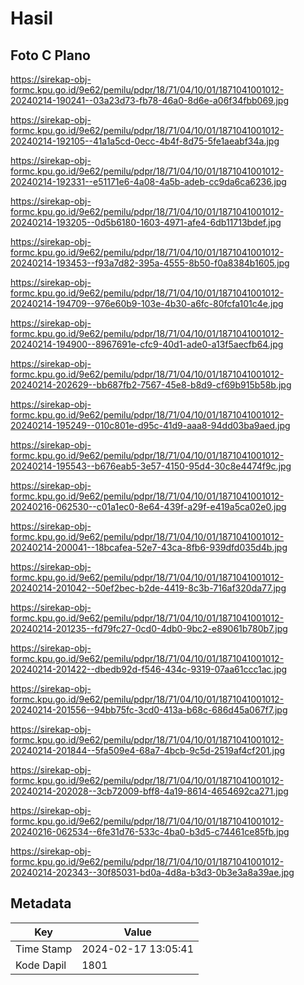 # Hasil

## Foto C Plano

https://sirekap-obj-formc.kpu.go.id/9e62/pemilu/pdpr/18/71/04/10/01/1871041001012-20240214-190241--03a23d73-fb78-46a0-8d6e-a06f34fbb069.jpg

https://sirekap-obj-formc.kpu.go.id/9e62/pemilu/pdpr/18/71/04/10/01/1871041001012-20240214-192105--41a1a5cd-0ecc-4b4f-8d75-5fe1aeabf34a.jpg

https://sirekap-obj-formc.kpu.go.id/9e62/pemilu/pdpr/18/71/04/10/01/1871041001012-20240214-192331--e51171e6-4a08-4a5b-adeb-cc9da6ca6236.jpg

https://sirekap-obj-formc.kpu.go.id/9e62/pemilu/pdpr/18/71/04/10/01/1871041001012-20240214-193205--0d5b6180-1603-4971-afe4-6db11713bdef.jpg

https://sirekap-obj-formc.kpu.go.id/9e62/pemilu/pdpr/18/71/04/10/01/1871041001012-20240214-193453--f93a7d82-395a-4555-8b50-f0a8384b1605.jpg

https://sirekap-obj-formc.kpu.go.id/9e62/pemilu/pdpr/18/71/04/10/01/1871041001012-20240214-194709--976e60b9-103e-4b30-a6fc-80fcfa101c4e.jpg

https://sirekap-obj-formc.kpu.go.id/9e62/pemilu/pdpr/18/71/04/10/01/1871041001012-20240214-194900--8967691e-cfc9-40d1-ade0-a13f5aecfb64.jpg

https://sirekap-obj-formc.kpu.go.id/9e62/pemilu/pdpr/18/71/04/10/01/1871041001012-20240214-202629--bb687fb2-7567-45e8-b8d9-cf69b915b58b.jpg

https://sirekap-obj-formc.kpu.go.id/9e62/pemilu/pdpr/18/71/04/10/01/1871041001012-20240214-195249--010c801e-d95c-41d9-aaa8-94dd03ba9aed.jpg

https://sirekap-obj-formc.kpu.go.id/9e62/pemilu/pdpr/18/71/04/10/01/1871041001012-20240214-195543--b676eab5-3e57-4150-95d4-30c8e4474f9c.jpg

https://sirekap-obj-formc.kpu.go.id/9e62/pemilu/pdpr/18/71/04/10/01/1871041001012-20240216-062530--c01a1ec0-8e64-439f-a29f-e419a5ca02e0.jpg

https://sirekap-obj-formc.kpu.go.id/9e62/pemilu/pdpr/18/71/04/10/01/1871041001012-20240214-200041--18bcafea-52e7-43ca-8fb6-939dfd035d4b.jpg

https://sirekap-obj-formc.kpu.go.id/9e62/pemilu/pdpr/18/71/04/10/01/1871041001012-20240214-201042--50ef2bec-b2de-4419-8c3b-716af320da77.jpg

https://sirekap-obj-formc.kpu.go.id/9e62/pemilu/pdpr/18/71/04/10/01/1871041001012-20240214-201235--fd79fc27-0cd0-4db0-9bc2-e89061b780b7.jpg

https://sirekap-obj-formc.kpu.go.id/9e62/pemilu/pdpr/18/71/04/10/01/1871041001012-20240214-201422--dbedb92d-f546-434c-9319-07aa61ccc1ac.jpg

https://sirekap-obj-formc.kpu.go.id/9e62/pemilu/pdpr/18/71/04/10/01/1871041001012-20240214-201556--94bb75fc-3cd0-413a-b68c-686d45a067f7.jpg

https://sirekap-obj-formc.kpu.go.id/9e62/pemilu/pdpr/18/71/04/10/01/1871041001012-20240214-201844--5fa509e4-68a7-4bcb-9c5d-2519af4cf201.jpg

https://sirekap-obj-formc.kpu.go.id/9e62/pemilu/pdpr/18/71/04/10/01/1871041001012-20240214-202028--3cb72009-bff8-4a19-8614-4654692ca271.jpg

https://sirekap-obj-formc.kpu.go.id/9e62/pemilu/pdpr/18/71/04/10/01/1871041001012-20240216-062534--6fe31d76-533c-4ba0-b3d5-c74461ce85fb.jpg

https://sirekap-obj-formc.kpu.go.id/9e62/pemilu/pdpr/18/71/04/10/01/1871041001012-20240214-202343--30f85031-bd0a-4d8a-b3d3-0b3e3a8a39ae.jpg


## Metadata

| Key        | Value               |
| ---------- | ------------------- |
| Time Stamp | 2024-02-17 13:05:41 |
| Kode Dapil | 1801                |



